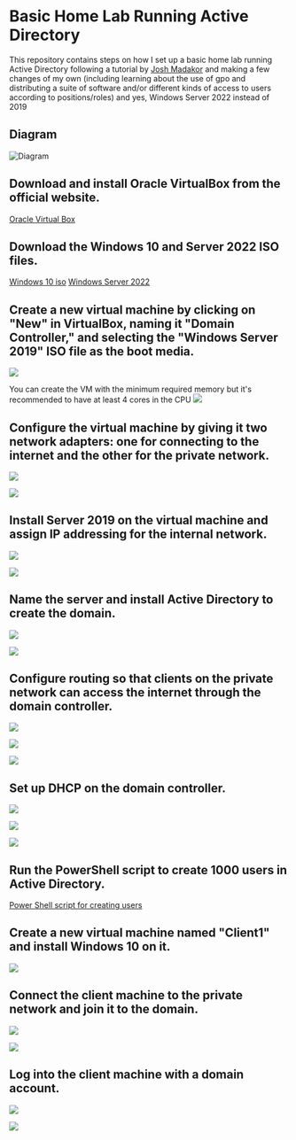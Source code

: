 # Basic Home Lab Running Active Directory

This repository contains steps on how I set up a basic home lab running Active Directory following a tutorial by [Josh Madakor](https://www.youtube.com/@JoshMadakor) and making a few changes of my own (including learning about the use of gpo and distributing a suite of software and/or different kinds of access to users according to positions/roles) and yes, Windows Server 2022 instead of 2019

## Diagram
![Diagram](https://i.imgur.com/dsFYYpW.jpeg)

## Download and install Oracle VirtualBox from the official website.
[Oracle Virtual Box](https://www.virtualbox.org/)

## Download the Windows 10 and Server 2022 ISO files.
[Windows 10 iso](https://www.microsoft.com/en-us/software-download/windows10ISO)
[Windows Server 2022](https://www.microsoft.com/en-us/evalcenter/evaluate-windows-server-2022)

## Create a new virtual machine by clicking on "New" in VirtualBox, naming it "Domain Controller," and selecting the "Windows Server 2019" ISO file as the boot media.

![](https://i.imgur.com/btgyrgC.png)

You can create the VM with the minimum required memory but it's recommended to have at least 4 cores in the CPU
![](https://i.imgur.com/sqM2G6G.png)

##  Configure the virtual machine by giving it two network adapters: one for connecting to the internet and the other for the private network.

![](https://i.imgur.com/Ei5af1k.png)

![](https://i.imgur.com/DxIPr3t.png)

##  Install Server 2019 on the virtual machine and assign IP addressing for the internal network.

![](https://i.imgur.com/VuyP5G1.png)

![](https://i.imgur.com/wJI315f.png)
##  Name the server and install Active Directory to create the domain.
![](attachments/Pasted%20image%2020230402150727.png)

![](attachments/Pasted%20image%2020230402153253.png)

##  Configure routing so that clients on the private network can access the internet through the domain controller.

![](attachments/Pasted%20image%2020230402153829.png)

![](attachments/Pasted%20image%2020230402153904.png)

![](attachments/Pasted%20image%2020230402154123.png)

##  Set up DHCP on the domain controller.
![](attachments/Pasted%20image%2020230402154312.png)

![](attachments/Pasted%20image%2020230402154041.png)

![](attachments/Pasted%20image%2020230402154439.png)


##  Run the PowerShell script to create 1000 users in Active Directory.

[Power Shell script for creating users](https://github.com/joshmadakor1/AD_PS)

##  Create a new virtual machine named "Client1" and install Windows 10 on it.

![](attachments/Pasted%20image%2020230402155056.png)


##  Connect the client machine to the private network and join it to the domain.

![](attachments/Pasted%20image%2020230402155713.png)

![](attachments/Pasted%20image%2020230402155807.png)

##  Log into the client machine with a domain account.

![](attachments/Pasted%20image%2020230402160005.png)

![](attachments/Pasted%20image%2020230402160120.png)
